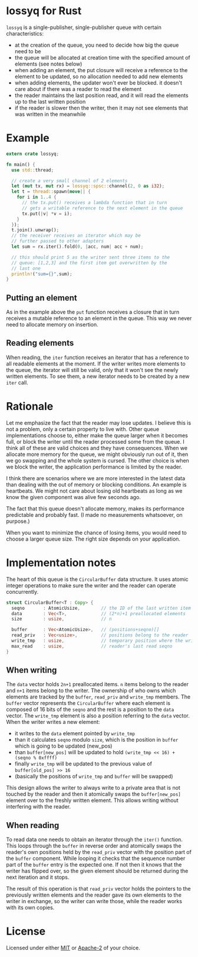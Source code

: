 # lossyq for Rust

`lossyq` is a single-publisher, single-publisher queue with certain characteristics:

- at the creation of the queue, you need to decide how big the queue need to be
- the queue will be allocated at creation time with the specified amount of elements (see notes below)
- when adding an element, the put closure will receive a reference to the element to be updated, so no allocation needed to add new elements
- when adding elements, the updater won't ever be blocked. it doesn't care about if there was a reader to read the element
- the reader maintains the last position read, and it will read the elements up to the last written position
- if the reader is slower then the writer, then it may not see elements that was written in the meanwhile

# Example

```rust
extern crate lossyq;

fn main() {
  use std::thread;

  // create a very small channel of 2 elements
  let (mut tx, mut rx) = lossyq::spsc::channel(2, 0 as i32);
  let t = thread::spawn(move|| {
    for i in 1..4 {
      // the tx.put() receives a lambda function that in turn
      // gets a writable reference to the next element in the queue
      tx.put(|v| *v = i);
    }
  });
  t.join().unwrap();
  // the receiver receives an iterator which may be
  // further passed to other adapters
  let sum = rx.iter().fold(0, |acc, num| acc + num);

  // this should print 5 as the writer sent three items to the
  // queue: [1,2,3] and the first item got overwritten by the
  // last one
  println!("sum={}",sum);
}
```

## Putting an element

As in the example above the `put` function receives a closure that in turn receives a mutable reference to an element in the queue. This way we never need to allocate memory on insertion.

## Reading elements

When reading, the `iter` function receives an iterator that has a reference to all readable elements at the moment. If the writer writes more elements to the queue, the iterator will still be valid, only that it won't see the newly written elements. To see them, a new iterator needs to be created by a new `iter` call.

# Rationale

Let me emphasize the fact that the reader may lose updates. I believe this is not a problem, only a certain property to live with. Other queue implementations choose to, either make the queue larger when it becomes full, or block the writer until the reader processed some from the queue. I think all of these are valid choices and they have consequences. When we allocate more memory for the queue, we might obviously run out of it, then we go swapping and the whole system is cursed. The other choice is when we block the writer, the application performance is limited by the reader.

I think there are scenarios where we are more interested in the latest data than dealing with the out of memory or blocking conditions. An example is heartbeats. We might not care about losing old heartbeats as long as we know the given component was alive few seconds ago.

The fact that this queue doesn't allocate memory, makes its performance predictable and probably fast. (I made no measurements whatsoever, on purpose.)

When you want to minimize the chance of losing items, you would need to choose a larger queue size. The right size depends on your application.

# Implementation notes

The heart of this queue is the `CircularBuffer` data structure. It uses atomic integer operations to make sure the writer and the reader can operate concurrently.

```rust
struct CircularBuffer<T : Copy> {
  seqno       : AtomicUsize,        // the ID of the last written item
  data        : Vec<T>,             // (2*n)+1 preallocated elements
  size        : usize,              // n

  buffer      : Vec<AtomicUsize>,   // (positions+seqno)[]
  read_priv   : Vec<usize>,         // positions belong to the reader
  write_tmp   : usize,              // temporary position where the writer writes first
  max_read    : usize,              // reader's last read seqno
}
```

## When writing

The `data` vector holds `2n+1` preallocated items. `n` items belong to the reader and `n+1` items belong to the writer. The ownership of who owns which elements are tracked by the `buffer`, `read_priv` and `write_tmp` members. The `buffer` vector represents the `CircularBuffer` where each element is composed of 16 bits of the `seqno` and the rest is a position to the `data` vector. The `write_tmp` element is also a position referring to the `data` vector. When the writer writes a new element:

- it writes to the `data` element pointed by `write_tmp`
- than it calculates `seqno` modulo `size`, which is the position in `buffer` which is going to be updated (new_pos)
- than `buffer[new_pos]` will be updated to hold `(write_tmp << 16) + (seqno % 0xffff)`
- finally `write_tmp` will be updated to the previous value of `buffer[old_pos] >> 16`
- (basically the positions of `write_tmp` and `buffer` will be swapped)

This design allows the writer to always write to a private area that is not touched by the reader and then it atomically swaps the `buffer[new_pos]` element over to the freshly written element. This allows writing without interfering with the reader.

## When reading

To read data one needs to obtain an iterator through the `iter()` function. This loops through the `buffer` in reverse order and atomically swaps the reader's own positions held by the `read_priv` vector with the position part of the `buffer` component. While looping it checks that the sequence number part of the `buffer` entry is the expected one. If not then it knows that the writer has flipped over, so the given element should be returned during the next iteration and it stops.

The result of this operation is that `read_priv` vector holds the pointers to the previously written elements and the reader gave its own elements to the writer in exchange, so the writer can write those, while the reader works with its own copies.

# License

Licensed under either [MIT](LICENSE-MIT) or [Apache-2](LICENSE-APACHE) of your choice.
